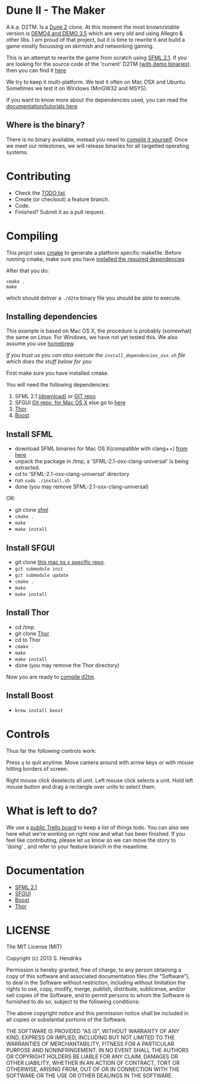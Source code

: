 Dune II - The Maker
===================
A.k.a. D2TM. Is a [Dune 2](http://en.wikipedia.org/wiki/Dune_II) clone. At this moment the most known/stable version is [DEMO4 and DEMO 3.5](http://dune2themaker.fundynamic.com/?page_id=11) which are very old and using
Allegro & other libs. I am proud of that project, but it is time to rewrite it and build a game mostly focussing on skirmish
and networking gaming.

This is an attempt to rewrite the game from scratch using [SFML 2.1](http://www.sfml-dev.org/resources.php). If you are looking for the source code of the 'current' D2TM ([with demo binaries](http://dune2themaker.fundynamic.com/downloads/)), then you can find it [here](https://github.com/stefanhendriks/Dune-II---The-Maker/tree/d2tm_allegro)

We try to keep it multi-platform. We test it often on Mac OSX and Ubuntu. Sometimes we test it
on Windows (MinGW32 and MSYS).

If you want to know more about the dependencies used, you can read the [documentation/tutorials here](#documentation).

Where is the binary?
--------------------
There is no binary available, instead you need to [compile it yourself](#compiling). Once we meet our milestones, we will release binaries for all targetted operating systems.

Contributing
============
- Check the [TODO list](#tododoingdone).
- Create (or checkout) a feature branch.
- Code.
- Finished? Submit it as a pull request.

Compiling
=========
This projct uses [cmake](http://www.cmake.org/) to generate a platform specific makefile.
Before running cmake, make sure you have [installed the required dependencies](#installing-dependencies)

After that you do:

```
cmake .
make
```

which should deliver a ```./d2tm``` binary file you should be able to execute.

Installing dependencies
-----------------------
This example is based on Mac OS X, the procedure is probably (somewhat) the same on Linux. For Windows, we have not yet tested this. We also assume you use [homebrew](http://brew.sh/).

_If you trust us you can also execute the `install_dependencies_osx.sh` file which does the stuff below for you_


First make sure you have installed cmake.

You will need the following dependencies:

1. SFML 2.1 [(download)](http://www.sfml-dev.org/download/sfml/2.1/) or [GIT repo](https://github.com/LaurentGomila/SFML)
2. SFGUI [Git repo, for Mac OS X](https://github.com/stefanhendriks/SFGUI/tree/fix-mac-osx-compiling) else go to [here](https://github.com/TankOs/SFGUI)
3. [Thor](https://github.com/Bromeon/Thor)
4. [Boost](http://www.boost.org/users/download/)

Install SFML
------------
- download SFML binaries for Mac OS X(compatible with clang++) [from here](http://www.sfml-dev.org/download/sfml/2.1/)
- unpack the package in /tmp, a 'SFML-2.1-osx-clang-universal' is being extracted.
- cd to 'SFML-2.1-osx-clang-universal' directory
- run ```sudo ./install.sh```
- done (you may remove SFML-2.1-osx-clang-universal)

OR:

- git clone [sfml](https://github.com/LaurentGomila/SFML)
- `cmake .`
- `make`
- `make install`

Install SFGUI
-------------
- git clone [this mac os x specific repo](https://github.com/stefanhendriks/SFGUI/tree/fix-mac-osx-compiling).
- `git submodule init`
- `git submodule update`
- `cmake .`
- `make`
- `make install`


Install Thor
------------
- cd /tmp
- git clone [Thor](https://github.com/Bromeon/Thor)
- cd to Thor
- `cmake .`
- `make`
- `make install`
- done (you may remove the Thor directory)

Now you are ready to [compile d2tm](#compiling).

Install Boost
-------------
- `brew install boost`


Controls
========
Thus far the following controls work:

Press `q` to quit anytime.
Move camera around with arrow keys or with mouse hitting borders of screen.

Right mouse click deselects all unit.
Left mouse click selects a unit.
Hold left mouse button and drag a rectangle over units to select them.

What is left to do?
===================
We use a [public Trello board](https://trello.com/b/3he26cm4/dune-ii-the-maker) to keep a list of things todo. You can also see here what we're working on right now and what has been finished. If you feel like contributing, please let us know so we can move the story to 'doing' , and refer to your feature branch in the meantime.

Documentation
=============
- [SFML 2.1](http://www.sfml-dev.org/tutorials/2.1/)
- [SFGUI](http://sfgui.sfml-dev.de/p/docs)
- [Boost](http://www.boost.org/doc/)
- [Thor](http://www.bromeon.ch/libraries/thor/v2.0/doc/index.html)

LICENSE
=======
The MIT License (MIT)

Copyright (c) 2013 S. Hendriks

Permission is hereby granted, free of charge, to any person obtaining a copy of
this software and associated documentation files (the "Software"), to deal in
the Software without restriction, including without limitation the rights to
use, copy, modify, merge, publish, distribute, sublicense, and/or sell copies of
the Software, and to permit persons to whom the Software is furnished to do so,
subject to the following conditions:

The above copyright notice and this permission notice shall be included in all
copies or substantial portions of the Software.

THE SOFTWARE IS PROVIDED "AS IS", WITHOUT WARRANTY OF ANY KIND, EXPRESS OR
IMPLIED, INCLUDING BUT NOT LIMITED TO THE WARRANTIES OF MERCHANTABILITY, FITNESS
FOR A PARTICULAR PURPOSE AND NONINFRINGEMENT. IN NO EVENT SHALL THE AUTHORS OR
COPYRIGHT HOLDERS BE LIABLE FOR ANY CLAIM, DAMAGES OR OTHER LIABILITY, WHETHER
IN AN ACTION OF CONTRACT, TORT OR OTHERWISE, ARISING FROM, OUT OF OR IN
CONNECTION WITH THE SOFTWARE OR THE USE OR OTHER DEALINGS IN THE SOFTWARE.

